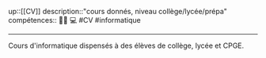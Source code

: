 up::[[CV]]
description::"cours donnés, niveau collège/lycée/prépa"
compétences:: 🧑‍🏫 💻
#CV #informatique 

---
Cours d'informatique dispensés à des élèves de collège, lycée et CPGE.
